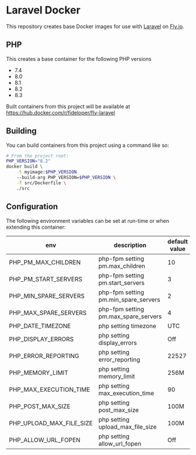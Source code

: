 # Laravel Docker

This repository creates base Docker images for use with [Laravel](https://laravel.com) on [Fly.io](https://fly.io). 

## PHP

This creates a base container for the following PHP versions

* 7.4
* 8.0
* 8.1
* 8.2
* 8.3

Built containers from this project will be available at https://hub.docker.com/r/fideloper/fly-laravel

## Building

You can build containers from this project using a command like so:

```bash
# From the project root:
PHP_VERSION="8.2"
docker build \
    -t myimage:$PHP_VERSION
    --build-arg PHP_VERSION=$PHP_VERSION \
    -f src/Dockerfile \
    ./src
```

## Configuration

The following environment variables can be set at run-time or when extending this container:

| env  | description                          | default value |
|------|--------------------------------------|---------------|
| PHP_PM_MAX_CHILDREN | php-fpm setting pm.max_children      | 10            |
| PHP_PM_START_SERVERS | php-fpm setting pm.start_servers     | 3             |
| PHP_MIN_SPARE_SERVERS | php-fpm setting pm.min_spare_servers | 2             |
| PHP_MAX_SPARE_SERVERS | php-fpm setting pm.max_spare_servers | 4             |
| PHP_DATE_TIMEZONE | php setting timezone                 | UTC           |
| PHP_DISPLAY_ERRORS | php setting display_errors           | Off           |
| PHP_ERROR_REPORTING | php setting error_reporting          | 22527         |
| PHP_MEMORY_LIMIT | php setting memory_limit             | 256M          |
| PHP_MAX_EXECUTION_TIME | php setting max_execution_time       | 90            |
| PHP_POST_MAX_SIZE | php setting post_max_size            | 100M          |
| PHP_UPLOAD_MAX_FILE_SIZE | php setting upload_max_file_size     | 100M          |
| PHP_ALLOW_URL_FOPEN | php setting allow_url_fopen     | Off          |